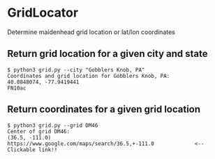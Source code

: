 # GridLocator
Determine maidenhead grid location or lat/lon coordinates


## Return grid location for a given city and state

    $ python3 grid.py --city "Gobblers Knob, PA"
    Coordinates and grid location for Gobblers Knob, PA:
    40.0848074, -77.9419441
    FN10ac


## Return coordinates for a given grid location

    $ python3 grid.py --grid DM46
    Center of grid DM46:
    (36.5, -111.0)
    https://www.google.com/maps/search/36.5,+-111.0             <-- Clickable link!!

